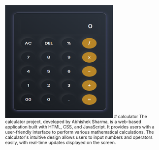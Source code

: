 <img src="https://github.com/Abhi049196/calculator/blob/b4e1da8ef6b5736d43bc6a0774ca1885c519d8b8/calculator.png" width="350" height="369">
# calculator
 The calculator project, developed by Abhishek Sharma, is a web-based application built with HTML, CSS, and JavaScript. It provides users with a user-friendly interface to perform various mathematical calculations. The calculator's intuitive design allows users to input numbers and operators easily, with real-time updates displayed on the screen.

